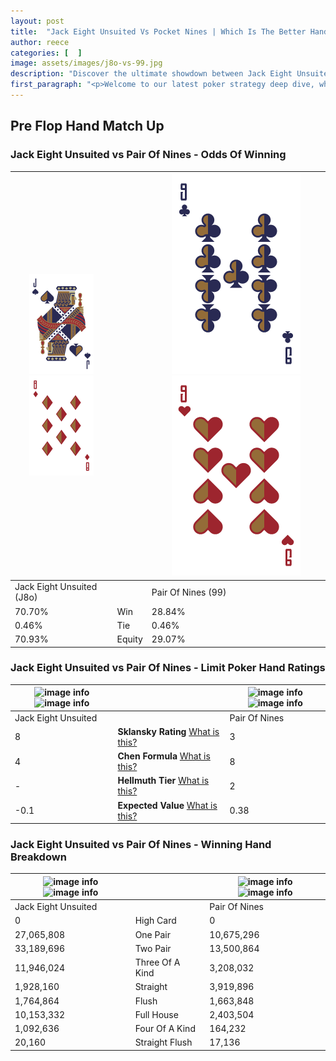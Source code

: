 ```yaml
---
layout: post
title:  "Jack Eight Unsuited Vs Pocket Nines | Which Is The Better Hand In Poker? A Complete Guide"
author: reece
categories: [  ]
image: assets/images/j8o-vs-99.jpg
description: "Discover the ultimate showdown between Jack Eight Unsuited and Pair Of Nines in poker! Uncover the odds, strategies, and scenarios where one hand triumphs over the other. Get ready to up your poker game with this thrilling analysis."
first_paragraph: "<p>Welcome to our latest poker strategy deep dive, where we're pitting two distinct hands against each other in a high-stakes showdown: Jack Eight Unsuited vs Pair Of Nines.</p><p>In the dynamic world of poker, every decision counts, and knowing which hand holds the upper hand is key to your success at the table.</p><p>In this article, we'll dissect these two hands, explore the scenarios where one dominates the other, and equip you with the knowledge to make strategic choices that can tip the odds in your favor.</p><p>Get ready to unravel the intriguing dynamics of these poker hands and elevate your game to new heights.</p>"
---
```




[comment]: # (sp0)

## Pre Flop Hand Match Up

<div class="table hand-ratings" markdown="1"> 



### Jack Eight Unsuited vs Pair Of Nines - Odds Of Winning


    
| ![image info](assets/images/hand1/J.png) ![image info](assets/images/hand1/8o.png) |  | ![image info](assets/images/hand2/9.png) ![image info](assets/images/hand2/9o.png) |
| -------- | -------- | -------- |
| Jack Eight Unsuited (J8o) |  | Pair Of Nines (99) |
| 70.70% | Win | 28.84% |
| 0.46% | Tie | 0.46% |
| 70.93% | Equity | 29.07% |




[comment]: # (sp1)



### Jack Eight Unsuited vs Pair Of Nines - Limit Poker Hand Ratings


    
| ![image info](https://www.riverpairs.com/assets/images/hand1/J.png) ![image info](https://www.riverpairs.com/assets/images/hand1/8o.png) |  | ![image info](https://www.riverpairs.com/assets/images/hand2/9.png) ![image info](https://www.riverpairs.com/assets/images/hand2/9o.png) |
| -------- | -------- | -------- |
| Jack Eight Unsuited |  | Pair Of Nines |
| 8 | **Sklansky Rating** [What is this?](/sklansky-rating-explained) | 3 |
| 4 | **Chen Formula** [What is this?](/chen-formula-explained) | 8 |
| - | **Hellmuth Tier** [What is this?](/Hellmuth-tier-explained) | 2 |
| -0.1 | **Expected Value** [What is this?](/expected-value-explained) | 0.38 |




[comment]: # (sp2)



### Jack Eight Unsuited vs Pair Of Nines - Winning Hand Breakdown


    
| ![image info](https://www.riverpairs.com/assets/images/hand1/J.png) ![image info](https://www.riverpairs.com/assets/images/hand1/8o.png) |  | ![image info](https://www.riverpairs.com/assets/images/hand2/9.png) ![image info](https://www.riverpairs.com/assets/images/hand2/9o.png) |
| -------- | -------- | -------- |
| Jack Eight Unsuited |  | Pair Of Nines |
| 0 | High Card | 0 |
| 27,065,808 | One Pair | 10,675,296 |
| 33,189,696 | Two Pair | 13,500,864 |
| 11,946,024 | Three Of A Kind | 3,208,032 |
| 1,928,160 | Straight | 3,919,896 |
| 1,764,864 | Flush | 1,663,848 |
| 10,153,332 | Full House | 2,403,504 |
| 1,092,636 | Four Of A Kind | 164,232 |
| 20,160 | Straight Flush | 17,136 |




[comment]: # (sp3)



</div>

[comment]: # (sp4)



[comment]: # (sp5)

